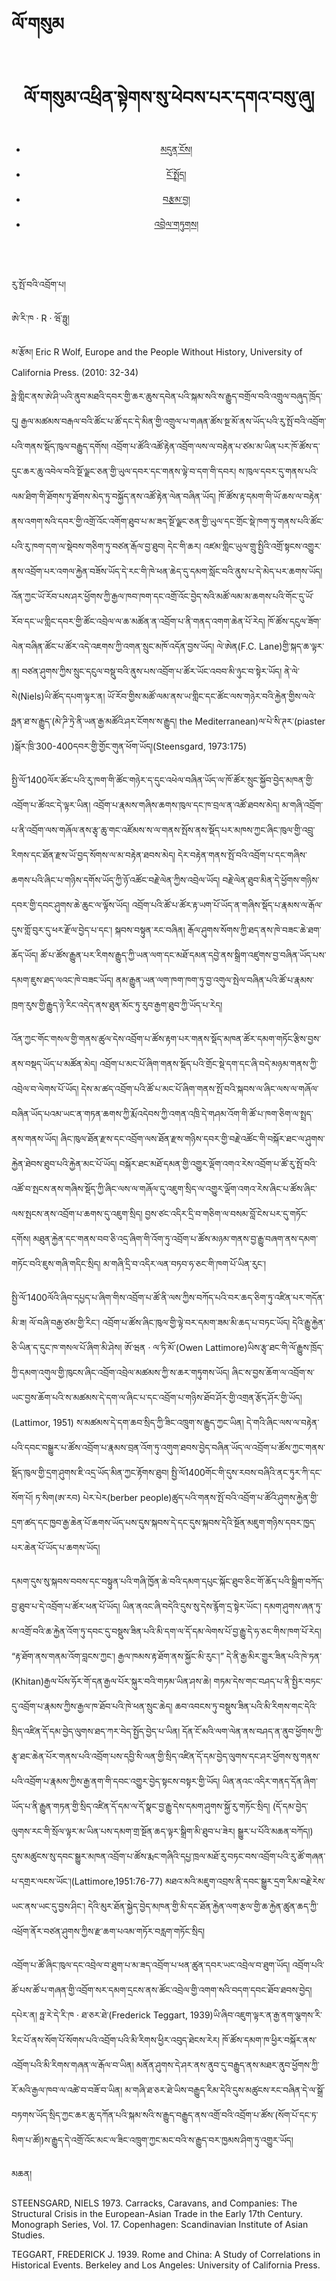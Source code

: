 # ལོ་གསུམ

<!DOCTYPE html>
<html lang="TB">
<head>
    <meta charset="UTF-8">
    <meta name="viewport" content="width=device-width, initial-scale=1.0">
    <link rel="stylesheet" href="css/style.css">
</head>
<body>
    <!-- 头部 -->
    <header>
        <h1>ལོ་གསུམ་འཕྲིན་སྟེགས་སུ་ཕེབས་པར་དགའ་བསུ་ཞུ།</h1>
        <nav>
            <ul>
                <li><a href="/">མདུན་ངོས།</a></li>
                <li><a href="/about.html">ངོ་སྤྲོད།</a></li>
                <li><a href="/articles.html">བརྩམ་བྱ།</a></li>
                <li><a href="/contact.html">འབྲེལ་གཏུགས།</a></li>
            </ul>
        </nav>
    </header>

</body>
</html>

རུ་སྤོ་བའི་འབྲོག་པ།

ཨེ་རི་ཁ · R · ཝོ་ཧྥུ།

མ་རྩོམ། Eric R Wolf, Europe and the People Without History, University of California Press. (2010: 32-34)

ཧྥེ་གླིང་ནས་ཨེ་ཤི་ཡའི་ནུབ་མཐའི་དབར་གྱི་ཆར་ཆུས་དབེན་པའི་སྐམ་སའི་ས་རྒྱུད་བགྲོལ་བའི་འགྲུལ་བཞུད་ཁྲོད་དུ། རྒྱལ་མཚམས་བརྒལ་བའི་ཚོང་པ་ཚོ་དང་དེ་མིན་གྱི་འགྲུལ་པ་གཞན་ཚོས་སྔ་མོ་ནས་ཡོད་པའི་རུ་སྤོ་བའི་འབྲོག་པའི་གནས་སྡོད་ཁུལ་བརྒྱུད་དགོས། འབྲོག་པ་ཚོའི་འཚོ་རྟེན་འབྲོག་ལས་ལ་བརྟེན་པ་ཙམ་མ་ཡིན་པར་ཁོ་ཚོས་ད་དུང་ཆར་ཆུ་འབེལ་བའི་སྔོ་ལྗང་ཅན་གྱི་ཡུལ་དབར་དང་གནས་ལྟེ་བ་དག་གི་དབར། ས་ཁུལ་དབར་དུ་གནས་པའི་ལམ་ཐིག་གི་ཐོགས་ཏུ་ཐོགས་མེད་ཏུ་བསྐྱོད་ནས་འཚོ་རྟེན་ལེན་བཞིན་ཡོད། ཁོ་ཚོས་རྟ་དམག་གི་ཡོ་ཆས་ལ་བརྟེན་ནས་འགག་སའི་དབར་གྱི་འགྲོ་འོང་འགོག་ཐུབ་པ་མ་ཟད་སྔོ་ལྗང་ཅན་གྱི་ཡུལ་དང་གྲོང་སྡེ་ཁག་ཏུ་གནས་པའི་ཚོང་པའི་རུ་ཁག་དག་ལ་སྡེབས་གཅིག་ཏུ་བཙན་རྒོལ་བྱ་ཐུབ། དེང་གི་ཆར། འཛམ་གླིང་ཡུལ་གྲུ་སྤྱིའི་འགྲོ་སྟངས་འགྱུར་ནས་འབྲོག་པར་འགལ་རྐྱེན་བཟོས་ཡོད་དེ་རང་གི་ཁེ་ཕན་ཆེད་དུ་དམག་སློང་བའི་ནུས་པ་དེ་མེད་པར་ཆགས་ཡོད།    	འོན་ཀྱང་ཡོ་རོབ་པས་ཤར་ཕྱོགས་ཀྱི་རྒྱལ་ཁབ་ཁག་དང་འགྲོ་འོང་བྱེད་སའི་མཚོ་ལམ་མ་ཆགས་པའི་གོང་དུ་ཡོ་རོབ་དང་ཡ་གླིང་དབར་གྱི་ཚོང་འབྲེལ་ལ་ཆ་མཚོན་ན་འབྲོག་པ་ནི་གནད་འགག་ཆེན་པོ་རེད། ཁོ་ཚོས་དངུལ་ཟོག་ལེན་བཞིན་ཚོང་པ་ཚོར་འདེ་འཇགས་ཀྱི་འགན་སྲུང་མཁོ་འདོན་བྱས་ཡོད། ལེ་ཨེན(F.C. Lane)གྱི་སྐད་ཆ་ལྟར་ན། བཙན་ཤུགས་ཀྱིས་སྲུང་དངུལ་བསྡུ་བའི་ནུས་པས་འབྲོག་པ་ཚོར་ཡོང་འབབ་མི་ཉུང་བ་སྟེར་ཡོད། ནེ་ལེ་སེ(Niels)ཡི་ཚོད་དཔག་ལྟར་ན། ཡོ་རོབ་གྱིས་མཚོ་ལམ་ནས་ཡ་གླིང་དང་ཚོང་ལས་གཉེར་བའི་རྐྱེན་གྱིས་ལའེ་ཧྥན་ཐ་ས་རྒྱུད་(མེ་ཌི་ཏྲེ་ནི་ཡན་རྒྱ་མཚོའི་ཤར་ངོགས་ས་རྒྱུད། the Mediterranean)ལ་པེ་སི་ཊར་(piaster )སྒོར་ཁྲི་300-400དབར་གྱི་གྱོང་གུན་ཕོག་ཡོད།(Steensgard, 1973:175)

སྤྱི་ལོ་1400ལོར་ཚོང་པའི་རུ་ཁག་གི་ཚོང་གཉེར་ད་དུང་འཕེལ་བཞིན་ཡོད་ལ་ཁོ་ཚོར་སྲུང་སྐྱོབ་བྱེད་མཁན་གྱི་འབྲོག་པ་ཚོའང་དེ་ལྟར་ཡིན། འབྲོག་པ་རྣམས་གཞིས་ཆགས་ཁུལ་དང་ཁ་བྲལ་ན་འཚོ་ཐབས་མེད། མ་གཞི་འབྲོག་པ་ནི་འབྲོག་ལས་གཞོལ་ནས་རྩྭ་ཆུ་གང་འཛོམས་ས་ལ་གནས་སྤོས་ནས་སྡོད་པར་མཁས་ཀྱང་ཞིང་ཁུལ་གྱི་འབྲུ་རིགས་དང་ཐོན་རྫས་ཡོ་བྱད་སོགས་ལ་མ་བརྟེན་ཐབས་མེད། དེར་བརྟེན་གནས་སྤོ་བའི་འབྲོག་པ་དང་གཞིས་ཆགས་པའི་ཞིང་པ་གཉིས་དགོས་ཡོད་ཀྱི་ཉོ་འཚོང་བརྗེ་ལེན་ཀྱིས་འབྲེལ་ཡོད། བརྗེ་ལེན་ཐུབ་མིན་དེ་ཕྱོགས་གཉིས་དབར་གྱི་དབང་ཤུགས་ཆེ་ཆུང་ལ་ལྟོས་ཡོད། འབྲོག་པའི་ཚོ་པ་ཚོར་རྟ་ཡག་པོ་ཡོད་ན་གཞིས་སྡོད་པ་རྣམས་ལ་རྒོལ་དུས་གློ་བུར་དུ་ཕར་རྫོལ་བྱེད་པ་དང་། སྐབས་བསྟུན་རང་བཞིན། རྒོལ་ཤུགས་སོགས་ཀྱི་ཐད་ནས་ཁེ་བཟང་ཆེ་ཐག་ཆོད་ཡོད། ཚོ་པ་ཚོས་རྒྱུན་པར་རིགས་རྒྱུད་ཀྱི་ཡན་ལག་དང་མཐོ་དམན་དབྱེ་ནས་སྒྲིག་འཛུགས་བྱ་བཞིན་ཡོད་པས་དམག་ཇུས་ཐད་ལའང་ཁེ་བཟང་ཡོད། ནམ་རྒྱུན་ཡན་ལག་ཁག་ཁག་ཏུ་བྱ་འགུལ་སྤེལ་བཞིན་པའི་ཚོ་པ་རྣམས་ཁྲག་རུས་གྱི་རྒྱུད་ཉེ་རིང་འདེད་ནས་ཐུན་མོང་ཏུ་རུབ་རྒྱག་ཐུབ་ཀྱི་ཡོད་པ་རེད།

འོན་ཀྱང་གོང་གསལ་གྱི་གནས་ཚུལ་དེས་འབྲོག་པ་ཚོས་རྟག་པར་གནས་སྡོད་མཁན་ཚོར་དམག་གཏོང་རྩིས་བྱས་ནས་བསྡད་ཡོད་པ་མཚོན་མེད། འབྲོག་པ་མང་པོ་ཞིག་གནས་སྡོད་པའི་གྲོང་སྡེ་དག་དང་ཞི་བདེ་མཉམ་གནས་ཀྱི་འབྲེལ་བ་ལེགས་པོ་ཡོད། དེས་མ་ཚད་འབྲོག་པའི་ཚོ་པ་མང་པོ་ཞིག་གནས་སྤོ་བའི་སྐབས་ལ་ཞིང་ལས་ལ་གཞོལ་བཞིན་ཡོད་པའམ་ཡང་ན་གཏན་ཆགས་ཀྱི་རྨོ་འདེབས་ཀྱི་འགན་འཁྲི་དེ་གཤམ་འོག་གི་ཚོ་པ་ཁག་ཅིག་ལ་སྤྲད་ནས་གནས་ཡོད། ཞིང་ཁུལ་ཐོན་རྫས་དང་འབྲོག་ལས་ཐོན་རྫས་གཉིས་དབར་གྱི་བརྗེ་འཚོང་གི་བསྐོར་ཐང་ལ་ཤུགས་རྐྱེན་ཐེབས་ཐུབ་པའི་རྐྱེན་མང་པོ་ཡོད། བསྐོར་ཐང་མཐོ་དམན་གྱི་འགྱུར་ལྡོག་འགའ་རེས་འབྲོག་པ་ཚོ་རུ་སྤོ་བའི་འཚོ་བ་སྤངས་ནས་གཞིས་སྡོད་ཀྱི་ཞིང་ལས་ལ་གཞོལ་དུ་འཇུག་སྲིད་ལ་འགྱུར་ལྡོག་འགའ་རེས་ཞིང་པ་ཚོས་ཞིང་ལས་སྤངས་ནས་འབྲོག་པ་ཆགས་དུ་འཇུག་སྲིད། བྱས་ཙང་འདིར་དྲི་བ་གཅིག་ལ་བསམ་བློ་ངེས་པར་དུ་གཏོང་དགོས། མཐུན་རྐྱེན་དང་གནས་བབ་ཅི་འདྲ་ཞིག་གི་འོག་ཏུ་འབྲོག་པ་ཚོས་མཉམ་གནས་བྱ་རྒྱུ་བཞག་ནས་དམག་གཏོང་བའི་ཇུས་གཞི་གདིང་སྲིད། མ་གཞི་དྲི་བ་འདིར་ལན་བཏབ་ཧ་ཅང་གི་ཁག་པོ་ཡིན་རུང་།

སྤྱི་ལོ་1400ལོའི་ཞིབ་དཔྱད་པ་ཞིག་གིས་འབྲོག་པ་ཚོ་ནི་ལས་ཀྱིས་བཀོད་པའི་བར་ཆད་ཅིག་ཏུ་འཛིན་པར་གདོན་མི་ཟ། ལོ་བཞི་བརྒྱ་ཙམ་གྱི་རིང་། འབྲོག་པ་ཚོས་ཞིང་ཁུལ་གྱི་ལྟེ་བར་དམག་ཟམ་མི་ཆད་པ་བཏང་ཡོད། དེའི་རྒྱུ་རྐྱེན་ཅི་ཡིན་ད་དུང་ཁ་གསལ་པོ་ཞིག་མི་ཤེས། ཨོ་ཝན · ལ་ཏི་མོ་(Owen Lattimore)ཡིས་རྩྭ་ཐང་གི་ལོ་རྒྱུས་ཁྲོད་ཀྱི་དམག་འགུལ་གྱི་ཁུངས་ཞིང་འབྲོག་འབྲེལ་མཚམས་ཀྱི་ས་ཆར་གཏུགས་ཡོད། ཞིང་ས་བྱས་ཆོག་ལ་འབྲོག་ས་ཡང་བྱས་ཆོག་པའི་ས་མཚམས་དེ་དག་ལ་ཞིང་པ་དང་འབྲོག་པ་གཉིས་ཐོབ་ཤོར་གྱི་འགྲན་རྩོད་ཤོར་གྱི་ཡོད།(Lattimor, 1951)  ས་མཚམས་དེ་དག་ཆབ་སྲིད་ཀྱི་ཟིང་འཁྲུག་ས་རྒྱུད་ཀྱང་ཡིན། དེ་གའི་ཞིང་ལས་ལ་བརྟེན་པའི་དབང་བསྒྱུར་པ་ཚོས་འབྲོག་པ་རྣམས་བྲན་འོག་ཏུ་འགུག་ཐབས་བྱེད་བཞིན་ཡོད་ལ་འབྲོག་པ་ཚོས་ཀྱང་གནས་སྡོད་ཁུལ་གྱི་དྲག་ཤུགས་ཇི་འདྲ་ཡོད་མིན་ཀྱང་རྟོགས་ཐུབ། སྤྱི་ལོ1400གོང་གི་དུས་རབས་བཞིའི་ནང་ཏུར་ཀི་དང་སོག་པོ། ཏ་སིག(ཨ་རབ) པེར་པེར(berber people)ཚུད་པའི་གནས་སྤོ་བའི་འབྲོག་པ་ཚོའི་ཤུགས་རྐྱེན་གྱི་དྲག་ཚད་དང་ཁྱབ་རྒྱ་ཆེན་པོ་ཆགས་ཡོད་པས་དུས་སྐབས་དེ་དང་དུས་སྐབས་དེའི་སྔོན་མཇུག་གཉིས་དབར་ཁྱད་པར་ཆེན་པོ་ཡོད་པ་ཆགས་ཡོད།

དམག་དུས་སུ་སྐབས་བབས་དང་བསྟུན་པའི་གཞི་ཁྱོན་ཆེ་བའི་དམག་དཔུང་སྐོང་ཐུབ་ཅིང་གོ་ཆོད་པའི་སྒྲིག་བཀོད་བྱ་ཐུབ་པ་དེ་འབྲོག་པ་ཚོར་ཕན་པོ་ཡོད། ཡིན་ནའང་ཞི་བདེའི་དུས་སུ་དེས་རྙོག་དྲ་སྟེར་ཡོང་། དམག་ཤུགས་ཞན་ཏུ་མ་འགྲོ་བའི་ཆ་རྐྱེན་འོག་ཏུ་དབང་དུ་བསྡུས་ཟིན་པའི་མི་དག་ལ་དོ་དམ་ལེགས་པོ་བྱ་རྒྱུ་དེ་ཧ་ཅང་གིས་ཁག་པོ་རེད། “རྟ་ཐོག་ནས་གནམ་འོག་བླངས་ཀྱང་། རྒྱལ་ཁམས་རྟ་ཐོག་ནས་སྐྱོང་མི་རུང་།” དེ་ནི་རྒྱ་མིར་གྱུར་ཟིན་པའི་ཁེ་ཏན་(Khitan)རྒྱལ་པོས་ཧོར་གོ་དན་རྒྱལ་པོར་སྐུར་བའི་གཏམ་ཡིན་ཤས་ཆེ། གཏམ་དེས་གང་བཤད་པ་ནི་སྤྱིར་བཏང་དུ་འབྲོག་པ་རྣམས་ཀྱིས་རྒྱལ་ཁ་ཐོབ་པའི་ཁེ་ཕན་སྲུང་ཆེད། ཆབ་འབངས་ཏུ་བསྡུས་ཟིན་པའི་མི་རིགས་གང་དེའི་སྲིད་འཛིན་དོ་དམ་བྱེད་ལུགས་ཐད་ཀར་བེད་སྤྱོད་བྱེད་པ་ཡིན། དོན་ངོ་མའི་ལག་ལེན་ནས་བཤད་ན་ནུབ་ཕྱོགས་ཀྱི་རྩྭ་ཐང་ཆེན་པོར་གནས་པའི་འབྲོག་པས་དབྱི་སི་ལན་གྱི་སྲིད་འཛིན་དོ་དམ་བྱེད་ལུགས་དང་ཤར་ཕྱོགས་སུ་གནས་པའི་འབྲོག་པ་རྣམས་ཀྱིས་རྒྱ་ནག་གི་དབང་འགྱུར་བྱེད་སྟངས་བསྟར་གྱི་ཡོད། ཡིན་ནའང་འདིར་གནད་དོན་ཞིག་ཡོད་པ་ནི་རྒྱུན་གཏན་གྱི་སྲིད་འཛིན་དོ་དམ་ལ་དོ་སྣང་བྱ་རྒྱུ་དེས་དམག་ཤུགས་སྐྱོ་རུ་གཏོང་སྲིད། (དོ་དམ་བྱེད་ལུགས་རང་གི་སྲོལ་ལྟར་མ་ཡིན་པས་དམག་གྲ་སྔོན་ཆད་ལྟར་སྒྲིག་མི་ཐུབ་པ་ཟེར། སྒྱུར་པ་པོའི་མཆན་བཀོད།)  དུས་མཚུངས་སུ་དབང་སྒྱུར་མཁན་འབྲོག་པ་ཚོས་རྨང་གཞིའི་དཔྱ་ཁྲལ་མཐོ་རུ་བཏང་བས་འབྲོག་པའི་རུ་ཚོ་གཞན་པ་དགྲར་ལངས་ཡོང་།(Lattimore,1951:76-77) མཐའ་མའི་མཇུག་འབྲས་ནི་དབང་སྒྱུར་དྲག་རིམ་བརྗེ་རེས་ཡང་ནས་ཡང་དུ་བྱས་ཤིང་། དེའི་མུར་ཐོན་སྐྱེད་བྱེད་མཁན་གྱི་མི་དང་ཐོན་རྐྱེན་ལག་རྩལ་གྱི་ཆ་རྐྱེན་ཚུན་ཆད་ཀྱི་འཕྲོག་ནོར་བཙན་ཤུགས་ཀྱིས་རྫ་ཆག་པའམ་གཏོར་བརླག་གཏོང་སྲིད།

འབྲོག་པ་ཚོ་ཞིང་ཁུལ་དང་འབྲེལ་བ་ཐུག་པ་མ་ཟད་འབྲོག་པ་ཕན་ཚུན་དབར་ཡང་འབྲེལ་བ་ཐུག་ཡོད། འབྲོག་པའི་ཚོ་པས་ཚོ་པ་གཞན་གྱི་འབྲོག་སར་དམག་དྲངས་ནས་ཚོང་འབྲེལ་གྱི་འགག་སའི་བདག་དབང་ཐོབ་ཐབས་བྱེད། དཔེར་ན། ཧྥ་རེ་དེ་རི་ཁ · ཐ་ཅར་ཐེ་(Frederick Teggart, 1939)ཡི་ཞིབ་འཇུག་ལྟར་ན་རྒྱ་ནག་ལྕགས་རི་རིང་པོ་ནས་སོག་པོ་སོགས་པའི་འབྲོག་པའི་མི་རིགས་ཕྱིར་འབུད་ཐེངས་རེར། ཁོ་ཚོས་དམག་ཁ་ཕྱིར་བསྐོར་ནས་འབྲོག་པའི་མི་རིགས་གཞན་ལ་རྒོལ་བ་ཡིན། མནོན་ཤུགས་དེ་ཤར་ནས་ནུབ་དུ་བརྒྱུད་ནས་མཐར་ནུབ་ཕྱོགས་ཀྱི་རོ་མའི་རྒྱལ་ཁབ་ལ་འཚེ་བ་བཟོ་བ་ཡིན། མ་གཞི་ཐ་ཅར་ཐེ་ཡིས་བརྒྱུད་རིམ་དེའི་དུས་མཚུངས་རང་བཞིན་དེ་ལ་སྒྲོ་བཏགས་ཡོད་སྲིད་ཀྱང་ཆར་ཆུ་དཀོན་པའི་སྐམ་སའི་ས་རྒྱུད་བརྒྱུད་ནས་འགྲོ་བའི་འབྲོག་པ་ཚོས་(སོག་པོ་དང་ཏ་སིག་པ་ཚོ།)ས་རྒྱུད་དེ་འགྲོ་འོང་མང་ལ་ཟིང་འཁྲུག་ཀྱང་མང་བའི་ས་རྒྱུད་བར་ཁྱམས་ཤིག་ཏུ་འགྱུར་ཡོད།


མཆན།

STEENSGARD, NIELS 1973. Carracks, Caravans, and Companies: The Structural Crisis in the European-Asian Trade in the Early 17th Century. Monograph Series, Vol. 17. Copenhagen: Scandinavian Institute of Asian Studies.

TEGGART, FREDERICK J. 1939. Rome and China: A Study of Correlations in Historical Events. Berkeley and Los Angeles: University of California Press.
